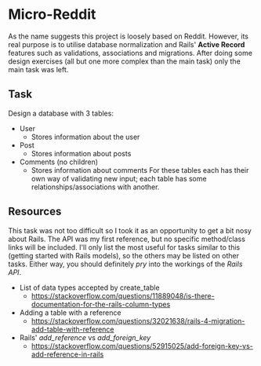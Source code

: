 # Micro-Reddit
As the name suggests this project is loosely based on Reddit. However, its real purpose is to utilise database normalization and Rails' **Active Record** features such as validations, associations and migrations. 
After doing some design exercises (all but one more complex than the main task) only the main task was left.

## Task
Design a database with 3 tables:
- User
  - Stores information about the user
- Post
  - Stores information about posts
- Comments (no children)
  - Stores information about comments
For these tables each has their own way of validating new input; each table has some relationships/associations with another.

## Resources
This task was not too difficult so I took it as an opportunity to get a bit nosy about Rails. The API was my first reference, but no specific method/class links will be included.
I'll only list the most useful for tasks similar to this (getting started with Rails models), so the others may be listed on other tasks. Either way, you should definitely *pry* into the workings of the *Rails API*.
- List of data types accepted by create_table
  - https://stackoverflow.com/questions/11889048/is-there-documentation-for-the-rails-column-types
- Adding a table with a reference
  - https://stackoverflow.com/questions/32021638/rails-4-migration-add-table-with-reference
- Rails' *add_reference* vs *add_foreign_key*
  - https://stackoverflow.com/questions/52915025/add-foreign-key-vs-add-reference-in-rails